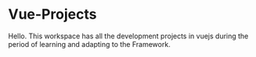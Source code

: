 # Vue-Projects
Hello. This workspace has all the development projects in vuejs during the period of learning and adapting to the Framework.
